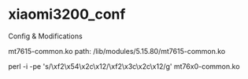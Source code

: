 # xiaomi3200_conf
Config & Modifications


mt7615-common.ko
path: /lib/modules/5.15.80/mt7615-common.ko

perl -i -pe 's/\xf2\x54\x2c\x12/\xf2\x3c\x2c\x12/g' mt76x0-common.ko

